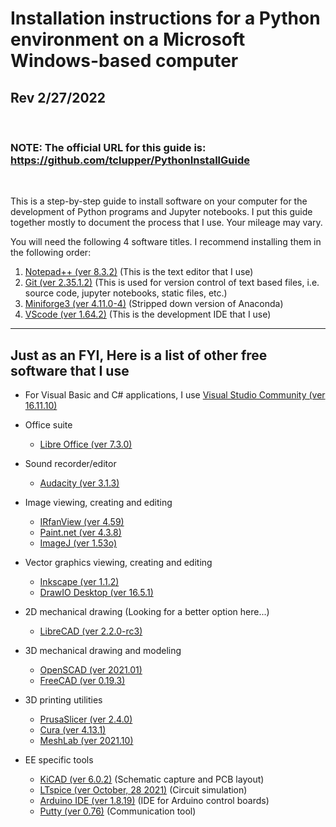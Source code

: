 # Installation instructions for a Python environment on a Microsoft Windows-based computer
## Rev 2/27/2022
<br>

### NOTE: The official URL for this guide is:  https://github.com/tclupper/PythonInstallGuide 
<br>

This is a step-by-step guide to install software on your computer for the development of Python programs and Jupyter notebooks.  I put this guide together mostly to document the process that I use.  Your mileage may vary.

You will need the following 4 software titles. I recommend installing them in the following order:

1) [Notepad++ (ver 8.3.2)](NotepadPlusPlus.md) (This is the text editor that I use)
2) [Git (ver 2.35.1.2)](Git.md)  (This is used for version control of text based files, i.e. source code, jupyter notebooks, static files, etc.)
3) [Miniforge3 (ver 4.11.0-4)](Miniforge.md)  (Stripped down version of Anaconda)
4) [VScode (ver 1.64.2)](VScode.md)  (This is the development IDE that I use)
---
## Just as an FYI, Here is a list of other free software that I use
* For Visual Basic and C# applications, I use [Visual Studio Community (ver 16.11.10)](https://visualstudio.microsoft.com/vs/community)

* Office suite
    * [Libre Office (ver 7.3.0)](https://www.libreoffice.org)
* Sound recorder/editor
    * [Audacity (ver 3.1.3)](https://www.audacityteam.org)
* Image viewing, creating and editing
    * [IRfanView (ver 4.59)](https://www.irfanview.com)
    * [Paint.net (ver 4.3.8)](https://www.getpaint.net)
    * [ImageJ (ver 1.53o)](https://imagej.nih.gov/ij/)
* Vector graphics viewing, creating and editing
    * [Inkscape (ver 1.1.2)](https://inkscape.org)
    * [DrawIO Desktop (ver 16.5.1)](https://www.draw.io)
* 2D mechanical drawing (Looking for a better option here...)
    * [LibreCAD (ver 2.2.0-rc3)](https://librecad.org)
* 3D mechanical drawing and modeling
    * [OpenSCAD (ver 2021.01)](https://www.openscad.org)
    * [FreeCAD (ver 0.19.3)](https://www.freecadweb.org)
* 3D printing utilities
    * [PrusaSlicer (ver 2.4.0)](https://www.prusa3d.com/prusaslicer)
    * [Cura (ver 4.13.1)](https://ultimaker.com/software/ultimaker-cura)
    * [MeshLab (ver 2021.10)](https://www.meshlab.net)
* EE specific tools
    * [KiCAD (ver 6.0.2)](https://kicad.org) (Schematic capture and PCB layout)
    * [LTspice (ver October, 28 2021)](https://www.analog.com/en/design-center/design-tools-and-calculators/ltspice-simulator.html) (Circuit simulation)
    * [Arduino IDE (ver 1.8.19)](https://www.arduino.cc) (IDE for Arduino control boards)
    * [Putty (ver 0.76)](https://www.putty.org) (Communication tool)
